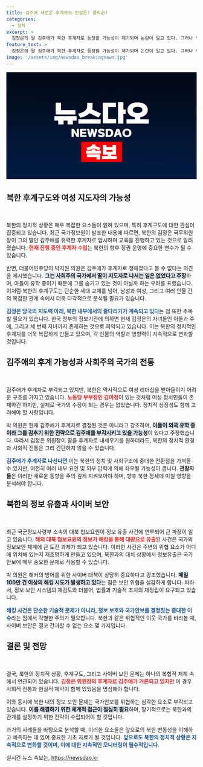 ```yaml
---
title: 김주애 새로운 후계자의 진실은? 클릭必!
categories:
  - 정치
excerpt: >
  김정은의 딸 김주애가 북한 후계자로 등장할 가능성이 제기되며 논란이 일고 있다. 그러나 박지원 의원은 북한 역사상 여성이 지도자로 나선 적이 없다며 의구심을 표명했다. 관심을 모으는 이 음모의 진실은 무엇일까?
feature_text: >
  김정은의 딸 김주애가 북한 후계자로 등장할 가능성이 제기되며 논란이 일고 있다. 그러나 박지원 의원은 북한 역사상 여성이 지도자로 나선 적이 없다며 의구심을 표명했다. 관심을 모으는 이 음모의 진실은 무엇일까?
image: '/assets/img/newsdao_breakingnews.jpg'
---
```


<p><img src="/assets/img/newsdao_breakingnews.jpg" alt="ontimetimes 속보" /></p>

<h2 data-ke-size="size26">북한 후계구도와 여성 지도자의 가능성</h2>

<p data-ke-size="size16">&nbsp;</p>

<p>북한의 정치적 상황은 매우 복잡한 요소들이 얽혀 있으며, 특히 후계구도에 대한 관심이 집중되고 있습니다. 최근 국가정보원이 발표한 내용에 따르면, 북한의 김정은 국무위원장이 그의 딸인 김주애를 유력한 후계자로 암시하며 교육을 진행하고 있는 것으로 알려졌습니다. <b><span style="color: #ee2323;">현재 진행 중인 후계자 수업</span></b>는 북한의 향후 정권 운영에 중요한 변수가 될 수 있습니다. </p>

<p>반면, 더불어민주당의 박지원 의원은 김주애가 후계자로 정해졌다고 볼 수 없다는 의견을 제시했습니다. <b><span style="background-color: #21538527;">그는 사회주의 국가에서 딸이 지도자로 나서는 일은 없었다고 주장</span></b>하며, 아들이 유학 중이기 때문에 그를 숨기고 있는 것이 아닐까 하는 우려를 표했습니다. 이처럼 북한의 후계구도는 단순한 세대 교체를 넘어, 남성과 여성, 그리고 여러 인물 간의 복잡한 관계 속에서 더욱 다각적으로 분석될 필요가 있습니다.</p>

<p><b><span style="color: #1a5490;">김정은 당국의 지도력 아래, 북한 내부에서의 줄다리기가 계속되고 있다</span></b>는 점 또한 주목할 필요가 있습니다. 한국 정부의 정보기관에 의하면 현재 김정은의 자녀들인 아들과 주애, 그리고 세 번째 자녀까지 존재하는 것으로 파악되고 있습니다. 이는 북한의 정치적인 후계지를 더욱 복잡하게 만들고 있으며, 각 인물의 역할과 영향력이 지속적으로 변화할 것입니다.</p>

<h2 data-ke-size="size26">김주애의 후계 가능성과 사회주의 국가의 전통</h2>

<p data-ke-size="size16">&nbsp;</p>

<p>김주애가 후계자로 부각되고 있지만, 북한은 역사적으로 여성 리더십을 받아들이기 어려운 구조를 가지고 있습니다. <b><span style="color: #ee2323;">노동당 부부장인 김여정</span></b>이 있는 것처럼 여성 정치인들이 존재하긴 하지만, 실제로 국가의 수장이 되는 경우는 없었습니다. 정치적 상징성도 함께 고려해야 할 사항입니다.</p>

<p>박 의원은 현재 김주애가 후계자로 결정된 것은 아니라고 강조하며, <b><span style="background-color: #21538527;">아들이 외국 유학 중이라 그를 감추기 위한 전략으로 김주애를 부각시키고 있을 가능성</span></b>이 있다고 주장했습니다. 따라서 김정은 위원장이 딸을 후계자로 내세우기를 원하더라도, 북한의 정치적 환경과 사회적 전통은 그리 간단하지 않을 수 있습니다.</p>

<p><b><span style="color: #1a5490;">김주애가 후계자로 나선다면</span></b> 이는 북한의 정치 및 사회구조에 중대한 전환점을 가져올 수 있지만, 여전히 여러 내부 요인 및 외부 압력에 의해 좌우될 가능성이 큽니다. <b>관찰자들</b>은 이러한 새로운 동향을 주의 깊게 지켜보아야 하며, 향후 북한 정세에 미칠 영향을 분석해야 합니다.</p>

<h2 data-ke-size="size26">북한의 정보 유출과 사이버 보안</h2>

<p data-ke-size="size16">&nbsp;</p>

<p>최근 국군정보사령부 소속의 대북 첩보요원이 정보 유출 사건에 연루되어 큰 파장이 일고 있습니다. <b><span style="color: #ee2323;">해외 대북 첩보요원의 정보가 해킹을 통해 대량으로 유출</span></b>된 사건은 국가의 정보보안 체계에 큰 도전 과제가 되고 있습니다. 이러한 사건은 주변의 위협 요소가 어디에 위치해 있는지 재조명하게 만들고 있으며, 북한과의 대치 상황에서 정보유출은 국가안보에 매우 중요한 문제로 작용할 수 있습니다.</p>

<p>박 의원은 해커의 방어를 위한 사이버 대책이 상당히 중요하다고 강조했습니다. <b><span style="background-color: #21538527;">매일 100만 건 이상의 해킹 시도가 발생하고 있다</span></b>는 점은 보안 위협을 실감하게 합니다. 따라서, 정보 보안 시스템의 재검토와 더불어, 법률과 기술적 조치의 재정립이 요구되고 있습니다.</p>

<p><b><span style="color: #1a5490;">해킹 사건은 단순한 기술적 문제가 아니라, 정보 보호와 국가안보를 결정짓는 중대한 이슈</span></b>라는 점에서 각별한 주의가 필요합니다. 북한과 같은 위협적인 이웃 국가를 바라볼 때, 사이버 보안은 결코 간과할 수 없는 요소 몇 가지입니다.</p>

<h2 data-ke-size="size26">결론 및 전망</h2>

<p data-ke-size="size16">&nbsp;</p>

<p>결국, 북한의 정치적 상황, 후계구도, 그리고 사이버 보안 문제는 하나의 복합적 체계 속에서 연관되어 있습니다. <b><span style="color: #ee2323;">김정은 위원장의 후계자로 김주애가 거론되고 있지만</span></b> 이 경우 사회적 전통과 현실적 제약이 함께 있었음을 명심해야 합니다.</p>

<p>이와 동시에 북한 내의 정보 보안 문제는 국가안보를 위협하는 심각한 요소로 부각되고 있습니다. <b><span style="background-color: #21538527;">이를 해결하기 위한 체계적 접근이 절실히 필요</span></b>하며, 장기적으로는 북한과의 관계를 설정하기 위한 전략이 수립되어야 할 것입니다. </p>

<p>과거의 사례들을 바탕으로 분석할 때, 이러한 요소들은 앞으로의 북한 변동성을 이해하고 예측하는 데 있어 중요한 기초 자료가 될 것입니다. <b><span style="color: #1a5490;">앞으로도 북한의 정치적 상황은 지속적으로 변화할 것이며, 이에 대한 지속적인 모니터링이 필수적입니다</span></b>.</p>
실시간 뉴스 속보는, <a href="https://newsdao.kr" rel="dofollow">https://newsdao.kr</a>


